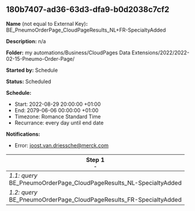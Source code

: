 ## 180b7407-ad36-63d3-dfa9-b0d2038c7cf2

**Name** (not equal to External Key)**:** BE_PneumoOrderPage_CloudPageResults_NL+FR-SpecialtyAdded

**Description:** n/a

**Folder:** my automations/Business/CloudPages Data Extensions/2022/2022-02-15-Pneumo-Order-Page/

**Started by:** Schedule

**Status:** Scheduled

**Schedule:**

* Start: 2022-08-29 20:00:00 +01:00
* End: 2079-06-06 00:00:00 +01:00
* Timezone: Romance Standard Time
* Recurrance: every day until end date

**Notifications:**

* Error: joost.van.driessche@merck.com

| Step 1<br>_<small>-</small>_ |
| --- |
| _1.1: query_<br>BE_PneumoOrderPage_CloudPageResults_NL-SpecialtyAdded |
| _1.2: query_<br>BE_PneumoOrderPage_CloudPageResults_FR-SpecialtyAdded |
